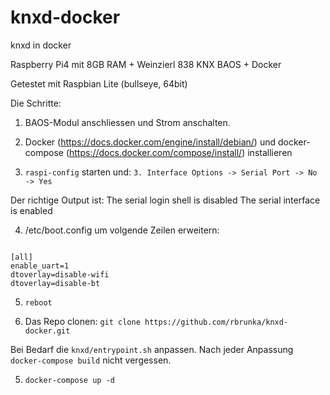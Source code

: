 # knxd-docker
knxd in docker

Raspberry Pi4 mit 8GB RAM + Weinzierl 838 KNX BAOS + Docker

Getestet mit Raspbian Lite (bullseye, 64bit)

Die Schritte:
1. BAOS-Modul anschliessen und Strom anschalten.

2. Docker (https://docs.docker.com/engine/install/debian/) und docker-compose (https://docs.docker.com/compose/install/) installieren 

3. `raspi-config` starten und:
`3. Interface Options -> Serial Port -> No -> Yes`

Der richtige Output ist:
The serial login shell is disabled
The serial interface is enabled

4. /etc/boot.config um volgende Zeilen erweitern:
<pre><code>
[all]
enable_uart=1
dtoverlay=disable-wifi
dtoverlay=disable-bt
</code></pre>

5. `reboot`

4. Das Repo clonen: `git clone https://github.com/rbrunka/knxd-docker.git`

Bei Bedarf die `knxd/entrypoint.sh` anpassen.
Nach jeder Anpassung `docker-compose build` nicht vergessen.

5. `docker-compose up -d`
